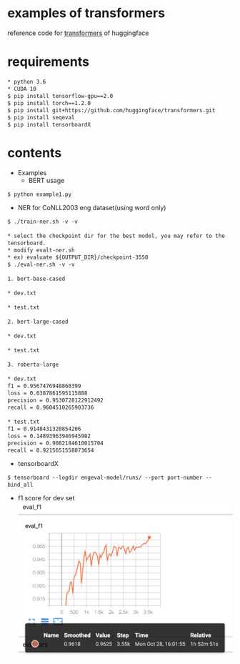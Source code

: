 # examples of transformers
reference code for [transformers](https://github.com/huggingface/transformers) of huggingface

# requirements

```
* python 3.6
* CUDA 10
$ pip install tensorflow-gpu==2.0
$ pip install torch==1.2.0
$ pip install git+https://github.com/huggingface/transformers.git
$ pip install seqeval
$ pip install tensorboardX
```

# contents

- Examples
  - BERT usage
```
$ python example1.py
```

- NER for CoNLL2003 eng dataset(using word only)
```
$ ./train-ner.sh -v -v

* select the checkpoint dir for the best model, you may refer to the tensorboard.
* modify evalt-ner.sh
* ex) evaluate ${OUTPUT_DIR}/checkpoint-3550
$ ./eval-ner.sh -v -v

1. bert-base-cased

* dev.txt

* test.txt

2. bert-large-cased

* dev.txt

* test.txt

3. roberta-large

* dev.txt
f1 = 0.9567476948868399
loss = 0.0387861595115888
precision = 0.9530728122912492
recall = 0.9604510265903736

* test.txt
f1 = 0.9148431320854206
loss = 0.14893963946945982
precision = 0.9082184610015704
recall = 0.9215651558073654

```
  - tensorboardX
```
$ tensorboard --logdir engeval-model/runs/ --port port-number --bind_all
```
  - f1 score for dev set
![](/data/eval_f1.png)
